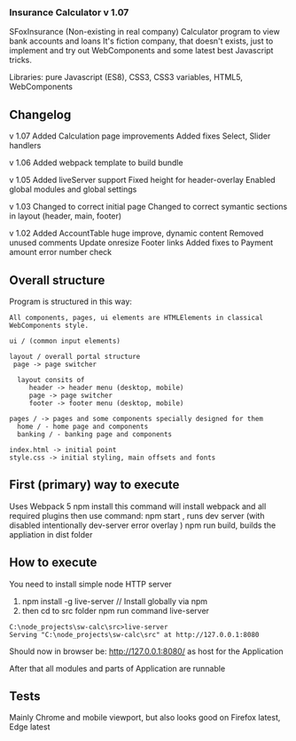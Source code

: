 ### Insurance Calculator v 1.07

SFoxInsurance (Non-existing in real company) Calculator program to view bank accounts and loans
It's fiction company, that doesn't exists, just to implement and try out WebComponents
and some latest best Javascript tricks.

Libraries: pure Javascript (ES8), CSS3, CSS3 variables, HTML5, WebComponents

## Changelog
v 1.07
  Added Calculation page improvements
  Added fixes Select, Slider handlers

v 1.06
  Added webpack template to build bundle

v 1.05
  Added liveServer support
  Fixed height for header-overlay
  Enabled global modules and global settings 

v 1.03
  Changed to correct initial page
  Changed to correct symantic sections in layout (header, main, footer)

v 1.02
  Added AccountTable huge improve, dynamic content
  Removed unused comments
  Update onresize Footer links
  Added fixes to Payment amount error number check


## Overall structure
 Program is structured in this way: 

    All components, pages, ui elements are HTMLElements in classical WebComponents style.

    ui / (common input elements)

    layout / overall portal structure
     page -> page switcher

      layout consits of 
         header -> header menu (desktop, mobile)
         page -> page switcher
         footer -> footer menu (desktop, mobile)

    pages / -> pages and some components specially designed for them
      home / - home page and components
      banking / - banking page and components
    
    index.html -> initial point
    style.css -> initial styling, main offsets and fonts

   
## First (primary) way to execute 
  Uses Webpack 5
   npm install
   this command will install webpack and all required plugins
   then use command:
     npm start , runs dev server (with disabled intentionally dev-server error overlay )
     npm run build, builds the appliation in dist folder

## How to execute  
  You need to install simple node HTTP server
  
   1. npm install -g live-server // Install globally via npm
   2. then cd to src folder
       npm run command 
		live-server     

    C:\node_projects\sw-calc\src>live-server
    Serving "C:\node_projects\sw-calc\src" at http://127.0.0.1:8080

   Should now in browser be: http://127.0.0.1:8080/ as host for the Application

   After that all modules and parts of Application are runnable

## Tests
  Mainly Chrome and mobile viewport, but also looks good on Firefox latest, Edge latest

